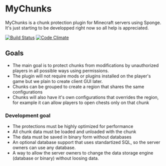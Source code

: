 # MyChunks
MyChunks is a chunk protection plugin for Minecraft servers using Sponge. It's just starting to be developped right now so all help is appreciated.

[![Build Status](http://img.shields.io/travis/GameModsBR/MyChunks.svg)](https://travis-ci.org/GameModsBR/MyChunks) [![Code Climate](https://img.shields.io/codeclimate/github/GameModsBR/MyChunks.svg)](https://codeclimate.com/github/GameModsBR/MyChunks)

## Goals
* The main goal is to protect chunks from modifications by unauthorized players in all possible ways using permissions.
* The plugin will not require mods or plugins installed on the player's game but we plain to create client GUI later.
* Chunks can be grouped to create a region that shares the same configurations
* Chunks will also have it's own configurations that overrides the region, for example it can allow players to open chests only on that chunk

### Development goal
* The protections must be highly optimized for performance
* All chunk data must be loaded and unloaded with the chunk
* The data must be saved in binary form without databases
* An optional database support that uses standartized SQL, so the server owners can use any database.
* A way to allow the server owners to change the data storage engine (database or binary) without loosing data.
